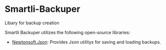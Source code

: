 # Smartli-Backuper
 Libary for backup creation

 Smartli Backuper utilizes the following open-source libraries:

- [Newtonsoft.Json](https://github.com/JamesNK/Newtonsoft.Json): Provides Json utilitys for saving and loading backups.
